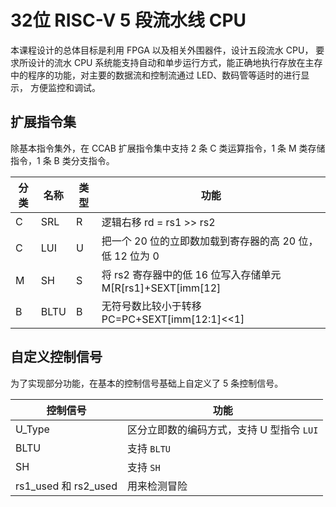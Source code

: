 # 32位 RISC-V 5 段流水线 CPU

本课程设计的总体目标是利用 FPGA 以及相关外围器件，设计五段流水 CPU，
要求所设计的流水 CPU 系统能支持自动和单步运行方式，能正确地执行存放在主存
中的程序的功能，对主要的数据流和控制流通过 LED、数码管等适时的进行显示，
方便监控和调试。

## 扩展指令集

除基本指令集外，在 CCAB 扩展指令集中支持 2 条 C 类运算指令，1 条 M 类存储指令，1 条 B 类分支指令。

| 分类 | 名称 | 类型 | 功能 |
| --- | --- | --- | --- |
| C | SRL | R | 逻辑右移 rd = rs1 >> rs2 |
| C | LUI | U | 把一个 20 位的立即数加载到寄存器的高 20 位，低 12 位为 0 |
| M | SH | S | 将 rs2 寄存器中的低 16 位写入存储单元 M\[R\[rs1\]+SEXT\[imm\[12\] |
| B | BLTU | B | 无符号数比较小于转移 PC=PC\+SEXT\[imm\[12:1\]<<1\] |

## 自定义控制信号

为了实现部分功能，在基本的控制信号基础上自定义了 5 条控制信号。

| 控制信号 | 功能 |
| --- | --- |
| U_Type | 区分立即数的编码方式，支持 U 型指令 `LUI` |
| BLTU | 支持 `BLTU` |
| SH | 支持 `SH` |
| rs1_used 和 rs2_used | 用来检测冒险 |
